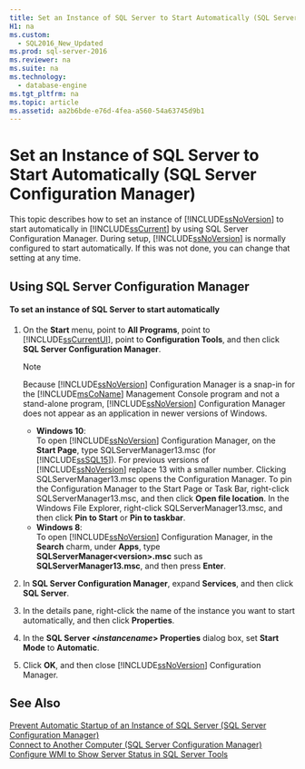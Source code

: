 ```yaml
---
title: Set an Instance of SQL Server to Start Automatically (SQL Server Configuration Manager)
H1: na
ms.custom: 
  - SQL2016_New_Updated
ms.prod: sql-server-2016
ms.reviewer: na
ms.suite: na
ms.technology: 
  - database-engine
ms.tgt_pltfrm: na
ms.topic: article
ms.assetid: aa2b6bde-e76d-4fea-a560-54a63745d9b1
---
```

# Set an Instance of SQL Server to Start Automatically (SQL Server Configuration Manager)
  This topic describes how to set an instance of [!INCLUDE[ssNoVersion](../../Topics/TopicNameContainA/includes/ssNoVersion_md.md)] to start automatically in [!INCLUDE[ssCurrent](../../Topics/TopicNameContainA/includes/ssCurrent_md.md)] by using SQL Server Configuration Manager. During setup, [!INCLUDE[ssNoVersion](../../Topics/TopicNameContainA/includes/ssNoVersion_md.md)] is normally configured to start automatically. If this was not done, you can change that setting at any time.  
  
##  <a name="SSMSProcedure"></a> Using SQL Server Configuration Manager  
  
#### To set an instance of SQL Server to start automatically  
  
1.  On the **Start** menu, point to **All Programs**, point to [!INCLUDE[ssCurrentUI](../../Topics/TopicNameContainA/includes/ssCurrentUI_md.md)], point to **Configuration Tools**, and then click **SQL Server Configuration Manager**.  
  
    > [!NOTE]  
    >  Because [!INCLUDE[ssNoVersion](../../Topics/TopicNameContainA/includes/ssNoVersion_md.md)] Configuration Manager is a snap-in for the [!INCLUDE[msCoName](../../Topics/TopicNameContainA/includes/msCoName_md.md)] Management Console program and not a stand-alone program, [!INCLUDE[ssNoVersion](../../Topics/TopicNameContainA/includes/ssNoVersion_md.md)] Configuration Manager does not appear as an application in newer versions of Windows.  
    >   
    >  -   **Windows 10**:  
    >          To open [!INCLUDE[ssNoVersion](../../Topics/TopicNameContainA/includes/ssNoVersion_md.md)] Configuration Manager, on the **Start Page**, type SQLServerManager13.msc (for [!INCLUDE[ssSQL15](../../Topics/TopicNameContainA/includes/ssSQL15_md.md)]). For previous versions of [!INCLUDE[ssNoVersion](../../Topics/TopicNameContainA/includes/ssNoVersion_md.md)] replace 13 with a smaller number. Clicking SQLServerManager13.msc opens the Configuration Manager. To pin the Configuration Manager to the Start Page or Task Bar, right-click SQLServerManager13.msc, and then click **Open file location**. In the Windows File Explorer, right-click SQLServerManager13.msc, and then click **Pin to Start** or **Pin to taskbar**.  
    > -   **Windows 8**:  
    >          To open [!INCLUDE[ssNoVersion](../../Topics/TopicNameContainA/includes/ssNoVersion_md.md)] Configuration Manager, in the **Search** charm, under **Apps**, type **SQLServerManager<version\>.msc** such as **SQLServerManager13.msc**, and then press **Enter**.  
  
2.  In **SQL Server Configuration Manager**, expand **Services**, and then click **SQL Server**.  
  
3.  In the details pane, right-click the name of the instance you want to start automatically, and then click **Properties**.  
  
4.  In the **SQL Server <***instancename***> Properties** dialog box, set **Start Mode** to **Automatic**.  
  
5.  Click **OK**, and then close [!INCLUDE[ssNoVersion](../../Topics/TopicNameContainA/includes/ssNoVersion_md.md)] Configuration Manager.  
  
## See Also  
 [Prevent Automatic Startup of an Instance of SQL Server &#40;SQL Server Configuration Manager&#41;](../../Topics/TopicNameNotContainA/Prevent-Automatic-Startup-of-an-Instance-of-SQL-Server--SQL-Server-Configuration-Manager-.md)   
 [Connect to Another Computer &#40;SQL Server Configuration Manager&#41;](../../Topics/TopicNameNotContainA/Connect-to-Another-Computer--SQL-Server-Configuration-Manager-.md)   
 [Configure WMI to Show Server Status in SQL Server Tools](../Topic/Configure%20WMI%20to%20Show%20Server%20Status%20in%20SQL%20Server%20Tools.md)  
  
  